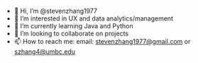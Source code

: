 - 👋 Hi, I’m @stevenzhang1977
- 👀 I’m interested in UX and data analytics/management
- 🌱 I’m currently learning Java and Python
- 💞️ I’m looking to collaborate on projects
- 📫 How to reach me: email: stevenzhang1977@gmail.com or szhang4@umbc.edu

<!---
stevenzhang1977/stevenzhang1977 is a ✨ special ✨ repository because its `README.md` (this file) appears on your GitHub profile.
You can click the Preview link to take a look at your changes.
--->
